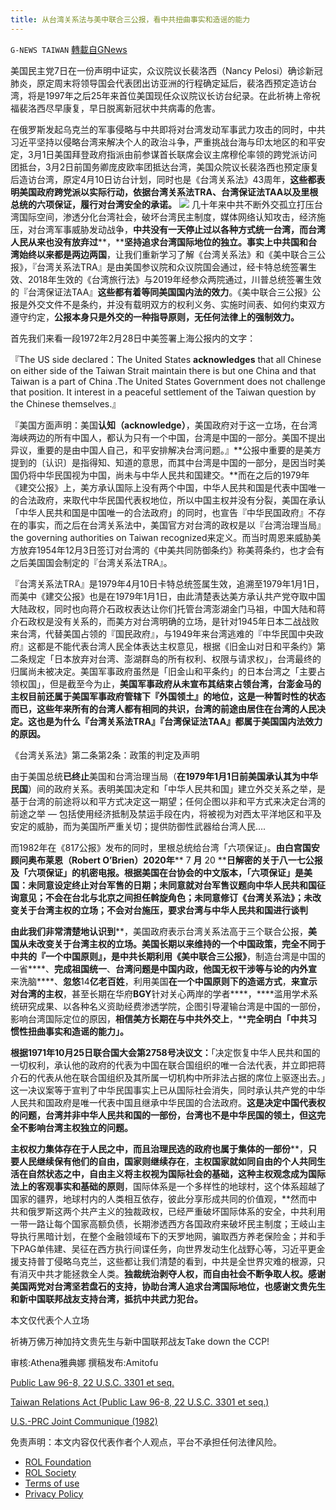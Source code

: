 ```yaml
---
title: 从台湾关系法与美中联合三公报，看中共扭曲事实和造谣的能力
---
```

`G-NEWS TAIWAN` [轉載自GNews](https://gnews.org/zh-hans/2309275/)

美国民主党7日在一份声明中证实，众议院议长裴洛西（Nancy Pelosi）确诊新冠肺炎，原定周末将领导国会代表团出访亚洲的行程确定延后，裴洛西预定造访台湾，将是1997年之后25年来首位美国现任众议院议长访台纪录。在此祈祷上帝祝福裴洛西尽早康复，早日脱离新冠状中共病毒的危害。

在俄罗斯发起乌克兰的军事侵略与中共即将对台湾发动军事武力攻击的同时，中共习近平坚持以侵略台湾来解决个人的政治斗争，严重挑战台海与印太地区的和平安定，3月1日美国拜登政府指派由前参谋首长联席会议主席穆伦率领的跨党派访问团抵台，3月2日前国务卿庞皮欧率团抵达台湾，美国众院议长裴洛西也预定康复后造访台湾，原定4月10日访台计划，同时也是《台湾关系法》43周年，**这些都表明美国政府跨党派以实际行动，依据台湾关系法TRA、台湾保证法TAA以及里根总统的六项保证，履行对台湾安全的承诺。**
![](https://assets.gnews.org/wp-content/uploads/2022/04/Taiwan-Relations-Act.jpg)
几十年来中共不断外交孤立打压台湾国际空间，渗透分化台湾社会，破坏台湾民主制度，媒体网络认知攻击，经济施压，对台湾军事威胁发动战争，**中共没有一天停止过以各种方式统一台湾，而台湾人民从来也没有放弃过****，****坚持追求台湾国际地位的独立。事实上中共国和台湾始终以来都是两边两国**，让我们重新学习了解《台湾关系法》和《美中联合三公报》，『台湾关系法TRA』是由美国参议院和众议院国会通过，经卡特总统签署生效、2018年生效的《台湾旅行法》与2019年经参众两院通过，川普总统签署生效的『台湾保证法TAA』**这些都有着等同美国国内法的效力**。《美中联合三公报》公报是外交文件不是条约，并没有载明双方的权利义务、实施时间表、如何约束双方遵守约定，**公报本身只是外交的一种指导原则，无任何法律上的强制效力。**

首先我们来看一段1972年2月28日中美签署上海公报内的文字：

『The US side declared：The United States **acknowledges** that all Chinese on either side of the Taiwan Strait maintain there is but one China and that Taiwan is a part of China .The United States Government does not challenge that position. It interest in a peaceful settlement of the Taiwan question by the Chinese themselves.』

『美国方面声明：美国**认知（****acknowledge****）**，美国政府对于这一立场，在台湾海峡两边的所有中国人，都认为只有一个中国，台湾是中国的一部分。美国不提出异议，重要的是由中国人自己，和平安排解决台湾问题。』**公报中重要的是美方提到的〔认识〕是指得知、知道的意思，而其中台湾是中国的一部分，是因当时美国仍将中华民国视为中国，尚未与中华人民共和国建交。**而在之后的1979年《建交公报》上，美方承认国际上没有两个中国，中华人民共和国是代表中国唯一的合法政府，来取代中华民国代表权地位，所以中国主权并没有分裂，美国在承认「中华人民共和国是中国唯一的合法政府」的同时，也宣告『中华民国政府』不存在的事实，而之后在台湾关系法中，美国官方对台湾的政权是以『台湾治理当局』the governing authorities on Taiwan recognized来定义。而当时周恩来威胁美方放弃1954年12月3日签订对台湾的《中美共同防御条约》称美蒋条约，也才会有之后美国国会制定的『台湾关系法TRA』。

『台湾关系法TRA』是1979年4月10日卡特总统签属生效，追溯至1979年1月1日，而美中《建交公报》也是在1979年1月1日，由此清楚表达美方承认共产党夺取中国大陆政权，同时也向蒋介石政权表达让你们托管台湾澎湖金门马祖，中国大陆和蒋介石政权是没有关系的，而美方对台湾明确的立场，是针对1945年日本二战战败来台湾，代替美国占领的『国民政府』，与1949年来台湾逃难的『中华民国中央政府』这都是不能代表台湾人民全体表达主权意见，根据《旧金山对日和平条约》第二条规定「日本放弃对台湾、澎湖群岛的所有权利、权限与请求权」，台湾最终的归属尚未被决定。美国军事政府虽然是「旧金山和平条约」的日本台湾之「主要占领权国」，但是截至今为止，**美国军事政府从未宣布其结束占领台湾，台澎金马的主权目前还属于美国军事政府管辖下『外国领土』的地位，这是一种暂时性的状态而已，这些年来所有的台湾人都有相同的共识，台湾的前途由居住在台湾的人民决定。这也是为什么『台湾关系法****TRA****』『台湾保证法****TAA****』都属于美国国内法效力的原因。**

《台湾关系法》第二条第2条：政策的判定及声明

由于美国总统**已终止**美国和台湾治理当局（**在****1979****年****1****月****1****日前美国承认其为中华民国**）间的政府关系。表明美国决定和「中华人民共和国」建立外交关系之举，是基于台湾的前途将以和平方式决定这一期望；任何企图以非和平方式来决定台湾的前途之举 — 包括使用经济抵制及禁运手段在内，将被视为对西太平洋地区和平及安定的威胁，而为美国所严重关切；提供防御性武器给台湾人民….

而1982年在《817公报》发布的同时，里根总统给台湾「六项保证」。**由白宫国安顾问奥布莱恩（****Robert O****’****Brien****）****2020****年**** 7 ****月**** 20 ****日解密的关于八一七公报及「六项保证」的机密电报。根据美国在台协会的中文版本，「六项保证」是美国：未同意设定终止对台军售的日期；未同意就对台军售议题向中华人民共和国征询意见；不会在台北与北京之间担任斡旋角色；未同意修订《台湾关系法》；未改变关于台湾主权的立场；不会对台施压，要求台湾与中华人民共和国进行谈判**

**由此我们非常清楚地认识到****，美国政府表示台湾关系法高于三个联合公报，****美国从未改变关于台湾主权的立场。美国长期以来维持的一个中国政策，完全不同于中共的『一个中国原则』，是中共长期利用《美中联合三公报》****，制造台湾是中国的一省****、****完成祖国统一****、****台湾问题是中国内政，他国无权干涉等与论的内外宣****来洗脑****、****忽悠****14****亿老百姓****，利用美国****在一个中国原则下的造谣方式****，****来宣示对台湾的主权****，甚至长期在华府****BGY****针对关心两岸的学者****，****滥用学术系统研究成果、以各种名义资助经费渗透学院，企图引导灌输台湾是中国的一部份，影响台湾国际定位的原因，****相信美方长期在与中共外交上****，****完全明白「中共习惯性扭曲事实和造谣的能力」。**

**根据****1971****年****10****月****25****日联合国大会第****2758****号决议文：**「决定恢复中华人民共和国的一切权利，承认他的政府的代表为中国在联合国组织的唯一合法代表，并立即把蒋介石的代表从他在联合国组织及其所属一切机构中所非法占据的席位上驱逐出去。」这一决议案等于宣判了中华民国事实上已从国际社会消失，同时承认共产党的中华人民共和国政府是唯一代表中国且继承中华民国的合法政府。**这是决定中国代表权的问题，台湾并非中华人民共和国的一部份，台湾也不是中华民国的领土，但这完全不影响台湾主权独立的问题。**

**主权权力集体存在于人民之中，而且治理民选的政府也属于集体的一部份****，****只要人民继续保有他们的自由，国家则继续存在****，****主权国家就如同自由的个人共同生活在自然状态之中，自由主义将主权视为国际社会的基础，这种主权观念成为国际法上的客观事实和基础的原则****，国际体系是一个多样性的地球村，这个体系超越了国家的疆界，地球村内的人类相互依存，彼此分享形成共同的价值观，**然而中共和俄罗斯这两个共产主义的独裁政权，已经严重破坏国际体系的安全，中共利用一带一路让每个国家高额负债，长期渗透西方各国政府来破坏民主制度；王岐山主导执行黑暗计划，在整个金融领域布下的天罗地网，骗取西方养老保险金；并和手下PAG单伟建、吴征在西方执行间谍任务，向世界发动生化战野心等，习近平更金援支持普丁侵略乌克兰，这些都让我们清楚的看到，中共是全世界灾难的根源，只有消灭中共才能拯救全人类。**独裁统治剥夺人权，而自由社会不断争取人权。感谢美国两党对台湾坚若盘石的支持，协助台湾人追求台湾国际地位，也感谢文贵先生和新中国联邦战友支持台湾，抵抗中共武力犯台。**

本文仅代表个人立场

祈祷万佛万神加持文贵先生与新中国联邦战友Take down the CCP!

审核:Athena雅典娜 撰稿发布:Amitofu

[Public Law 96-8, 22 U.S.C. 3301 et seq.](https://uscode.house.gov/view.xhtml?path=/prelim@title22/chapter48&amp;edition=prelim)

[Taiwan Relations Act (Public Law 96-8, 22 U.S.C. 3301 et seq.)](https://www.ait.org.tw/our-relationship/policy-history/key-u-s-foreign-policy-documents-region/taiwan-relations-act/)

[U.S.-PRC Joint Communique (1982)](https://www.ait.org.tw/our-relationship/policy-history/key-u-s-foreign-policy-documents-region/u-s-prc-joint-communique-1982/)

 

免责声明：本文内容仅代表作者个人观点，平台不承担任何法律风险。

- [ROL Foundation](https://rolfoundation.org/)
- [ROL Society](https://rolsociety.org/)
- [Terms of use](https://gnews.org/terms-of-use-3/)
- [Privacy Policy](https://gnews.org/privacy-policy/)
